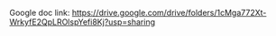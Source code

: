 Google doc link: https://drive.google.com/drive/folders/1cMga772Xt-WrkyfE2QpLROlspYefi8Kj?usp=sharing
